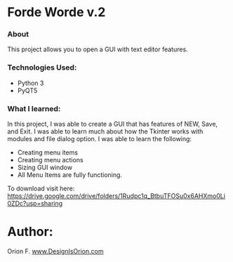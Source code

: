 # Forde Worde v.2 

### About 
This project allows you to open a GUI with text editor features.

### Technologies Used:
- Python 3
- PyQT5

### What I learned:
In this project, I was able to create a GUI that has features of NEW, Save, and Exit. I was able to learn much about how the Tkinter works with modules and file dialog option. I was able to learn the following:

- Creating menu items
- Creating menu actions
- Sizing GUI window
- All Menu Items are fully functioning.


To download visit here: https://drive.google.com/drive/folders/1Rudpc1q_BtbuTFOSu0x6AHXmo0Li0ZDc?usp=sharing


# Author: 
Orion F.
www.DesignIsOrion.com

